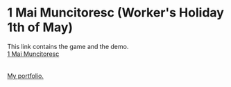# 1 Mai Muncitoresc (Worker's Holiday 1th of May)
This link contains the game and the demo. 
<br />[1 Mai Muncitoresc](https://1drv.ms/f/s!AvUx-Nw-n4S1gpEN7rXKF__MK5xToA)<br /><br /><br />
[My portfolio.](https://1drv.ms/f/s!AvUx-Nw-n4S1gpEMnHikz0Pr_crw-Q)
